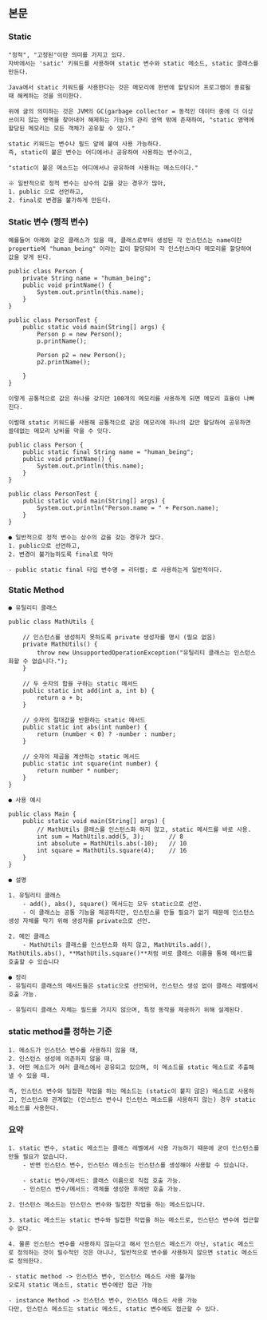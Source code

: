 ## 본문

### Static

    "정적", "고정된"이란 의미를 가지고 있다.
    자바에서는 'satic' 키워드를 사용하여 static 변수와 static 메소드, static 클래스를 만든다.

    Java에서 static 키워드를 사용한다는 것은 메모리에 한번에 할당되어 프로그램이 종료될 때 해케하는 것을 의미한다.
    
    위에 글의 의미하는 것은 JVM의 GC(garbage collector = 동적인 데이터 중에 더 이상 쓰이지 않는 영역을 찾아내어 해제하는 기능)의 관리 영역 밖에 존재하여, "static 영역에 할당된 메모리는 모든 객체가 공유할 수 있다."

    static 키워드는 변수나 필드 앞에 붙여 사용 가능하다.
    즉, static이 붙은 변수는 어디에서나 공유하여 사용하는 변수이고, 

    "static이 붙은 메소드는 어디에서나 공유하여 사용하는 메소드이다."

    ※ 일반적으로 정적 변수는 상수의 값을 갖는 경우가 많아,
    1. public 으로 선언하고,
    2. final로 변경을 불가하게 만든다.

### Static 변수 (쩡적 변수)    

    예를들어 아래와 같은 클래스가 있을 때, 클래스로부터 생성된 각 인스턴스는 name이란 propertie에 "human_being" 이라는 값이 할당되어 각 인스턴스마다 메모리를 할당하여 값을 갖게 된다.

    public class Person {
        private String name = "human_being";
        public void printName() {
            System.out.println(this.name);
        }
    }

    public class PersonTest {
        public static void main(String[] args) {
            Person p = new Person();
            p.printName();
    
            Person p2 = new Person();
            p2.printName();
    
        }
    }

    이렇게 공통적으로 값은 하나를 갖지만 100개의 메모리를 사용하게 되면 메모리 효율이 나빠진다. 

    이럴때 static 키워드를 사용해 공통적으로 같은 메모리에 하나의 값만 할당하여 공유하면 쓸데없는 메모리 낭비를 막을 수 잇다.

    public class Person {
        public static final String name = "human_being";
        public void printName() {
            System.out.println(this.name);
        }
    }

    public class PersonTest {
        public static void main(String[] args) {
            System.out.println("Person.name = " + Person.name);
        }
    }

    ● 일반적으로 정적 변수는 상수의 값을 갖는 경우가 많다.
    1. public으로 선언하고,
    2. 변경이 불가능하도록 final로 막아
    
    - public static final 타입 변수명 = 리터럴; 로 사용하는게 일반적이다.
  
### Static Method

    ● 유틸리티 클래스

    public class MathUtils {

        // 인스턴스를 생성하지 못하도록 private 생성자를 명시 (필요 없음)
        private MathUtils() {
            throw new UnsupportedOperationException("유틸리티 클래스는 인스턴스화할 수 없습니다.");
        }

        // 두 숫자의 합을 구하는 static 메서드
        public static int add(int a, int b) {
            return a + b;
        }

        // 숫자의 절대값을 반환하는 static 메서드
        public static int abs(int number) {
            return (number < 0) ? -number : number;
        }

        // 숫자의 제곱을 계산하는 static 메서드
        public static int square(int number) {
            return number * number;
        }
    }

    ● 사용 예시

    public class Main {
        public static void main(String[] args) {
            // MathUtils 클래스를 인스턴스화 하지 않고, static 메서드를 바로 사용.
            int sum = MathUtils.add(5, 3);       // 8
            int absolute = MathUtils.abs(-10);   // 10
            int square = MathUtils.square(4);    // 16 
        }
    }

    ● 설명

    1. 유틸리티 클래스
        - add(), abs(), square() 메서드는 모두 static으로 선언.
        - 이 클래스는 공통 기능을 제공하지만, 인스턴스를 만들 필요가 없기 때문에 인스턴스 생성 자체를 막기 위해 생성자를 private으로 선언.

    2. 메인 클래스
        - MathUtils 클래스를 인스턴스화 하지 않고, MathUtils.add(), MathUtils.abs(), **MathUtils.square()**처럼 바로 클래스 이름을 통해 메서드를 호출할 수 있습니다

    ● 정리
    - 유틸리티 클래스의 메서드들은 static으로 선언되어, 인스턴스 생성 없이 클래스 레벨에서 호출 가능.

    - 유틸리티 클래스 자체는 필드를 가지지 않으며, 특정 동작을 제공하기 위해 설계된다.  
    
### static method를 정하는 기준

    1. 메소드가 인스턴스 변수를 사용하지 않을 때,
    2. 인스턴스 생성에 의존하지 않을 때,
    3. 어떤 메소드가 여러 클래스에서 공유되고 있으며, 이 메소드를 static 메소드로 추출해낼 수 있을 때.

    즉, 인스턴스 변수와 밀접한 작업을 하는 메소드는 (static이 붙지 않은) 메소드로 사용하고, 인스턴스와 관계없는 (인스턴스 변수나 인스턴스 메소드를 사용하지 않는) 경우 static 메소드를 사용한다.

### 요약

    1. static 변수, static 메소드는 클래스 레벨에서 사용 가능하기 때문에 굳이 인스턴스를 만들 필요가 없습니다.
        - 반면 인스턴스 변수, 인스턴스 메소드는 인스턴스를 생성해야 사용할 수 있습니다.    

        - static 변수/메서드: 클래스 이름으로 직접 호출 가능.
        - 인스턴스 변수/메서드: 객체를 생성한 후에만 호출 가능.

    2. 인스턴스 메소드는 인스턴스 변수와 밀접한 작업을 하는 메소드입니다. 

    3. static 메소드는 static 변수와 밀접한 작업을 하는 메소드로, 인스턴스 변수에 접근할 수 없다.

    4. 물론 인스턴스 변수를 사용하지 않는다고 해서 인스턴스 메소드가 아닌, static 메소드로 정의하는 것이 필수적인 것은 아니나, 일반적으로 변수를 사용하지 않으면 static 메소드로 정의한다. 
    
    - static method -> 인스턴스 변수, 인스턴스 메소드 사용 불가능
    오로지 static 메소드, static 변수에만 접근 가능

    - instance Method -> 인스턴스 변수, 인스턴스 메소드 사용 가능
    다만, 인스턴스 메소드는 static 메소드, static 변수에도 접근할 수 있다.